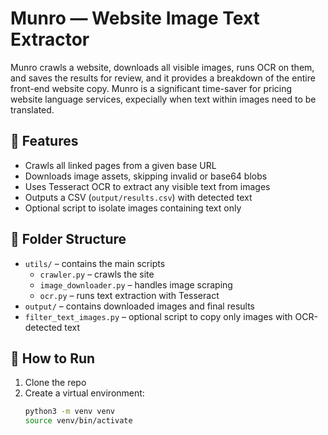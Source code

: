 # Munro — Website Image Text Extractor

Munro crawls a website, downloads all visible images, runs OCR on them, and saves the results for review, and it provides a breakdown of the entire front-end website copy. Munro is a significant time-saver for pricing website language services, expecially when text within images need to be translated.

## 🔧 Features

- Crawls all linked pages from a given base URL
- Downloads image assets, skipping invalid or base64 blobs
- Uses Tesseract OCR to extract any visible text from images
- Outputs a CSV (`output/results.csv`) with detected text
- Optional script to isolate images containing text only

## 📁 Folder Structure

- `utils/` – contains the main scripts
  - `crawler.py` – crawls the site
  - `image_downloader.py` – handles image scraping
  - `ocr.py` – runs text extraction with Tesseract
- `output/` – contains downloaded images and final results
- `filter_text_images.py` – optional script to copy only images with OCR-detected text

## 🚀 How to Run

1. Clone the repo
2. Create a virtual environment:
   ```bash
   python3 -m venv venv
   source venv/bin/activate
